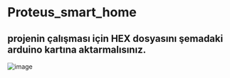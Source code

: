 # Proteus_smart_home
projenin çalışması için HEX dosyasını şemadaki arduino kartına aktarmalısınız.
---
![image](https://github.com/user-attachments/assets/5a0ff864-cc3a-45a6-a8d3-19ca6530dc96)
